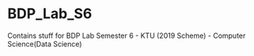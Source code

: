# BDP_Lab_S6
Contains stuff for BDP Lab Semester 6 - KTU (2019 Scheme) - Computer Science(Data Science)
